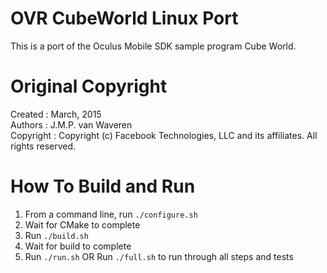 # OVR CubeWorld Linux Port

This is a port of the Oculus Mobile SDK sample program Cube World.

# Original Copyright #
Created		:	March, 2015    
Authors		:	J.M.P. van Waveren    
Copyright	:	Copyright (c) Facebook Technologies, LLC and its affiliates. All rights reserved.    

# How To Build and Run
1. From a command line, run `./configure.sh`
1. Wait for CMake to complete
1. Run `./build.sh`
1. Wait for build to complete
1. Run `./run.sh`
OR
Run `./full.sh` to run through all steps and tests



